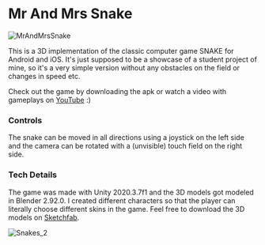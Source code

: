 # Mr And Mrs Snake
![MrAndMrsSnake](https://user-images.githubusercontent.com/18674912/117344270-7de61680-aea5-11eb-9486-5961642423ce.jpg)

This is a 3D implementation of the classic computer game SNAKE for Android and iOS. It's just supposed to be a showcase of a student project of mine, so it's a very simple version without any obstacles on the field or changes in speed etc.

Check out the game by downloading the apk or watch a video with gameplays on [YouTube](https://www.youtube.com/watch?v=IrqCcog390M&ab_channel=RauschkugelxD) :)

### Controls
The snake can be moved in all directions using a joystick on the left side and the camera can be rotated with a (unvisible) touch field on the right side.

### Tech Details
The game was made with Unity 2020.3.7f1 and the 3D models got modeled in Blender 2.92.0. 
I created different characters so that the player can literally choose different skins in the game. Feel free to download the 3D models on [Sketchfab](https://skfb.ly/onN7T). 

![Snakes_2](https://user-images.githubusercontent.com/18674912/117571655-c3862780-b0cf-11eb-986c-db39316d5001.png)



